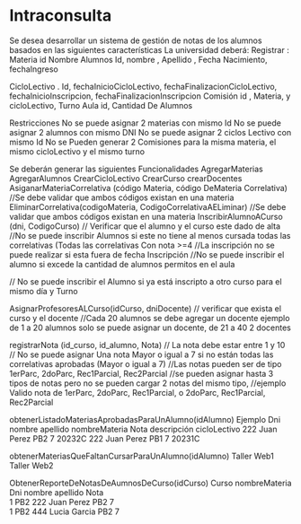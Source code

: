 # Intraconsulta
Se desea desarrollar un sistema de gestión de notas de los alumnos basados en las siguientes características
La universidad deberá: Registrar :
Materia id Nombre 
Alumnos Id, nombre , Apellido , Fecha Nacimiento, fechaIngreso

CicloLectivo . Id,  fechaInicioCicloLectivo, fechaFinalizacionCicloLectivo, fechaInicioInscripcion, fechaFinalizacionInscripcion
Comisión id , Materia, y cicloLectivo, Turno
Aula id, Cantidad De Alumnos

Restricciones 
No se puede asignar 2 materias con mismo Id
No se puede asignar 2 alumnos con mismo DNI
No se puede asignar 2 ciclos Lectivo con mismo Id 
No se Pueden generar 2 Comisiones para la misma materia, el mismo cicloLectivo y el mismo turno

Se deberán generar las siguientes Funcionalidades
AgregarMaterias  
AgregarAlumnos
CrearCicloLectivo
CrearCurso
crearDocentes
AsiganarMateriaCorrelativa (código Materia,  código DeMateria Correlativa)
//Se debe validar que ambos códigos existan en una materia
 EliminarCorrelativa(codigoMateria, CodigoCorrelativaAELiminar)
//Se debe validar que ambos códigos existan en una materia
InscribirAlumnoACurso (dni, CodigoCurso)
// Verificar que el alumno y el curso este dado de alta
//No se puede inscribir Alumnos si este no tiene al menos cursada todas las correlativas (Todas las correlativas Con nota >=4
//La inscripción no se puede realizar si esta fuera de fecha Inscripción
//No se puede inscribir el alumno si excede la cantidad de alumnos permitos en el aula

// No se puede inscribir el Alumno si ya está inscripto a otro curso para el mismo día y Turno

AsignarProfesoresALCurso(idCurso, dniDocente)
// verificar que exista el curso y el docente
//Cada 20 alumnos se debe agregar un docente ejemplo de 1 a 20 alumnos solo se puede asignar un docente, de 21 a 40 2 docentes

registrarNota (id_curso, id_alumno, Nota)
// La nota debe estar entre 1 y 10
// No se puede asignar Una nota Mayor o igual a 7 si no están todas las correlativas aprobadas (Mayor o igual a 7)
//Las notas pueden ser de tipo 1erParc, 2doParc, Rec1Parcial, Rec2Parcial
//se pueden asignar hasta 3 tipos de notas  pero no se pueden cargar 2 notas del mismo tipo, 
 //ejemplo Valido nota de 1erParc, 2doParc, Rec1Parcial, o 2doParc, Rec1Parcial, Rec2Parcial

obtenerListadoMateriasAprobadasParaUnAlumno(idAlumno)
Ejemplo
Dni nombre apellido nombreMateria Nota descripción cicloLectivo
222  Juan   Perez         PB2                      7          20232C
222  Juan   Perez         PB1                      7          20231C


obtenerMateriasQueFaltanCursarParaUnAlumno(idAlumno)
Taller Web1
Taller Web2


ObtenerReporteDeNotasDeAumnosDeCurso(idCurso)
Curso  nombreMateria Dni nombre apellido Nota  
 1         PB2			222  Juan   Perez         PB2                      7        
 1         PB2			444  Lucia  Garcia         PB2                      7        
